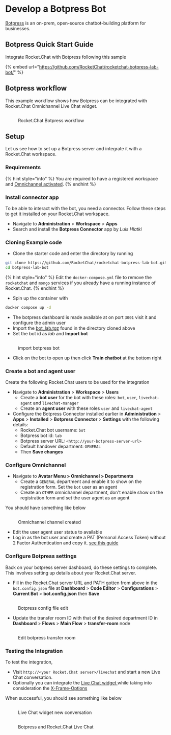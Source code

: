 # Develop a Botpress Bot

[Botpress](https://botpress.com/) is an on-prem, open-source chatbot-building platform for businesses.

## Botpress Quick Start Guide

Integrate Rocket.Chat with Botpress following this sample

{% embed url="https://github.com/RocketChat/rocketchat-botpress-lab-bot/" %}

## Botpress workflow

This example workflow shows how Botpress can be integrated with Rocket.Chat Omnichannel Live Chat widget.

<figure><img src="../../.gitbook/assets/RocketChat Botpress workflow.png" alt=""><figcaption><p>Rocket.Chat Botpress workflow</p></figcaption></figure>

## Setup

Let us see how to set up a Botpress server and integrate it with a Rocket.Chat workspace.

### Requirements

{% hint style="info" %}
You are required to have a registered workspace and [Omnichannel activated](https://docs.rocket.chat/use-rocket.chat/omnichannel#enable-omnichannel).
{% endhint %}

### Install connector app

To be able to interact with the bot, you need a connector. Follow these steps to get it installed on your Rocket.Chat workspace.

* Navigate to **Administration** > **Workspace** > **Apps**
* Search and install the **Botpress Connector** app by _Luis Hlatki_

### Cloning Example code

* Clone the starter code and enter the directory by running

```bash
git clone https://github.com/RocketChat/rocketchat-botpress-lab-bot.git botpress-lab-bot 
cd botpress-lab-bot
```

{% hint style="info" %}
Edit the `docker-compose.yml` file to remove the `rocketchat` and `mongo` services if you already have a running instance of Rocket.Chat.
{% endhint %}

* Spin up the container with

```bash
docker compose up -d
```

* The botpress dashboard is made available at on port `3001` visit it and configure the admin user
* Import the [bot\_lab.tgz](https://github.com/RocketChat/rocketchat-botpress-lab-bot/blob/main/bot\_lab.tgz) found in the directory cloned above
* Set the bot id as _lab_ and **Import bot**

<figure><img src="../../.gitbook/assets/import botpress bot.png" alt=""><figcaption><p>import botpress bot</p></figcaption></figure>

* Click on the bot to open up then click **Train chatbot** at the bottom right

### Create a bot and agent user

Create the following Rocket.Chat users to be used for the integration

* Navigate to **Administration** > **Workspace** > **Users**
  * Create a **bot user** for the bot with these roles: `bot`, `user`, `livechat-agent` and `livechat-manager`
  * Create an **agent user** with these roles `user` and `livechat-agent`
* Configure the Botpress Connector installed earlier in **Administration** > **Apps** > **Installed** > **Botpress Connector** > **Settings** with the following details:
  * Rocket.Chat bot username: `bot`
  * Botpress bot id: `lab`
  * Botpress server URL: `<http://your-botpress-server-url>`
  * Default handover department: `GENERAL`
  * Then **Save changes**

### Configure Omnichannel

* Navigate to  **Avatar Menu > Omnichannel > Departments**
  * Create a `GENERAL` department and enable it to show on the registration form. Set the `bot` user as an agent
  * Create an `OTHER` omnichannel department, don't enable show on the registration form and set the user agent as an agent

You should have something like below

<figure><img src="../../.gitbook/assets/Omnichannel channel created.png" alt=""><figcaption><p>Omnichannel channel created</p></figcaption></figure>

* Edit the user agent user status to available
* Log in as the bot user and create a PAT (Personal Access Token) without 2 Factor Authentication and copy it. [see this guide](https://docs.rocket.chat/guides/user-guides/user-panel/managing-your-account/personal-access-token)&#x20;

### Configure Botpress settings

Back on your botpress server dashboard, do these settings to complete. This involves setting up details about your Rocket.Chat server.

* Fill in the Rocket.Chat server URL and PATH gotten from above in the `bot.config.json` file at **Dashboard** > **Code Editor** > **Configurations** > **Current Bot** > **bot.config.json** then **Save**

<figure><img src="../../.gitbook/assets/Botpress config file edit.png" alt=""><figcaption><p>Botpress config file edit</p></figcaption></figure>

* Update the transfer room ID with that of the desired department ID in **Dashboard** > **Flows** > **Main Flow** > **transfer-room** node

<figure><img src="../../.gitbook/assets/Edit botpress transfer room.png" alt=""><figcaption><p>Edit botpress transfer room</p></figcaption></figure>

### Testing the Integration

To test the integration,

* Visit `http://<your Rocket.Chat server>/livechat` and start a new Live Chat conversation.
* Optionally you can integrate the [Live Chat widget ](https://docs.rocket.chat/use-rocket.chat/omnichannel/livechat-widget-installation)while taking into consideration the [X-Frame-Options](https://docs.rocket.chat/guides/administration/admin-panel/settings/general)

When successful, you should see something like below

<figure><img src="../../.gitbook/assets/Live Chat widget new conversation.png" alt=""><figcaption><p>Live Chat widget new conversation</p></figcaption></figure>

<figure><img src="../../.gitbook/assets/Botpress and Rocket.Chat Live Chat.png" alt=""><figcaption><p>Botpress and Rocket.Chat Live Chat</p></figcaption></figure>
